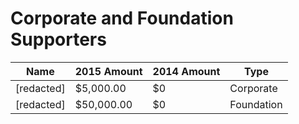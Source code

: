 # Corporate and Foundation Supporters

| Name             | 2015 Amount | 2014 Amount | Type       |
| ---------------- | ----------- | ----------- | ---------- |
| [redacted]       | $5,000.00   | $0          | Corporate  |
| [redacted]       | $50,000.00  | $0          | Foundation |
